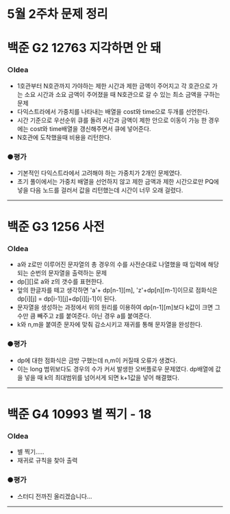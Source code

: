# 5월 2주차 문제 정리

# 백준 G2 12763 지각하면 안 돼 

### ○Idea

- 1호관부터 N호관까지 가야하는 제한 시간과 제한 금액이 주어지고 각 호관으로 가는 소요 시간과 소요 금액이 주어졌을 때 N호관으로 갈 수 있는 최소 금액을 구하는 문제
- 다익스트라에서 가중치를 나타내는 배열을 cost와 time으로 두개를 선언한다.
- 시간 기준으로 우선순위 큐를 돌려 시간과 금액이 제한 안으로 이동이 가능 한 경우에는 cost와 time배열을 갱신해주면서 큐에 넣어준다.
- N호관에 도착했을때 비용을 리턴한다.

### ●평가

- 기본적인 다익스트라에서 고려해야 하는 가중치가 2개인 문제였다.
- 초기 풀이에서는 가중치 배열을 선언하지 않고 제한 금액과 제한 시간으로만 PQ에 넣을 다음 노드를 걸러서 값을 리턴했는데 시간이 너무 오래 걸렸다.

------

# 백준 G3 1256 사전

### ○Idea

- a와 z로만 이루어진 문자열의 총 경우의 수를 사전순대로 나열했을 때 입력에 해당되는 순번의 문자열을 출력하는 문제
- dp[][]로 a와 z의 갯수를 표현한다.
- 앞의 한글자를 떼고 생각하면 'a'+ dp[n-1][m], 'z'+dp[n][m-1]이므로 점화식은 dp[i][j] = dp[i-1][j]+dp[i][j-1]이 된다.
- 문자열을 생성하는 과정에서 위의 원리를 이용하여 dp[n-1][m]보다 k값이 크면 그 수만 큼 빼주고 z를 붙여준다. 아닌 경우 a를 붙여준다.
- k와 n,m을 붙여준 문자에 맞춰 감소시키고 재귀를 통해 문자열을 완성한다.

### ●평가

- dp에 대한 점화식은 금방 구했는데 n,m이 커질때 오류가 생겼다.
- 이는 long 범위보다도 경우의 수가 커서 발생한 오버플로우 문제였다. dp배열에 값을 넣을 때 k의 최대범위를 넘어서게 되면 k+1값을 넣어 해결했다.

------

# 백준 G4 10993 별 찍기 - 18

### ○Idea

- 별 찍기.....
- 재귀로 규칙을 찾아 출력

### ●평가

- 스터디 전까진 올리겠습니다...

------